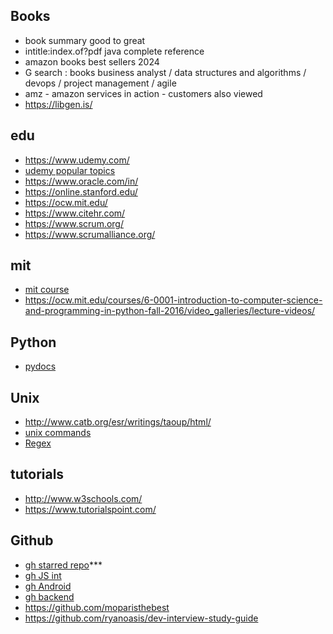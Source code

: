## Books
* book summary good to great
* intitle:index.of?pdf java complete reference
* amazon books best sellers 2024
* G search : books business analyst / data structures and algorithms / devops / project management / agile 
* amz - amazon services in action - customers also viewed
* https://libgen.is/

## edu
* https://www.udemy.com/
* [udemy popular topics](https://www.udemy.com/featured-topics/)
* https://www.oracle.com/in/
* https://online.stanford.edu/
* https://ocw.mit.edu/
* https://www.citehr.com/
* https://www.scrum.org/
* https://www.scrumalliance.org/

## mit
* [mit course](https://ocw.mit.edu/search/?d=Electrical%20Engineering%20and%20Computer%20Science&s=department_course_numbers.sort_coursenum)
* https://ocw.mit.edu/courses/6-0001-introduction-to-computer-science-and-programming-in-python-fall-2016/video_galleries/lecture-videos/

## Python
* [pydocs](https://docs.python.org/3/tutorial/index.html)

## Unix
* http://www.catb.org/esr/writings/taoup/html/
* [unix commands](https://www.stationx.net/unix-commands-cheat-sheet/)
* [Regex](https://cheatography.com/davechild/cheat-sheets/regular-expressions/)

## tutorials
* http://www.w3schools.com/
* https://www.tutorialspoint.com/

## Github
* [gh starred repo](https://github.com/alegunta-git?tab=stars)***
* [gh JS int](https://github.com/sudheerj/javascript-interview-questions#what-are-classes-in-es6)
* [gh Android](https://github.com/amitshekhariitbhu/android-interview-questions#core-android)
* [gh backend](https://github.com/arialdomartini/Back-End-Developer-Interview-Questions#anti-corruption-layer)
* https://github.com/moparisthebest
* https://github.com/ryanoasis/dev-interview-study-guide
